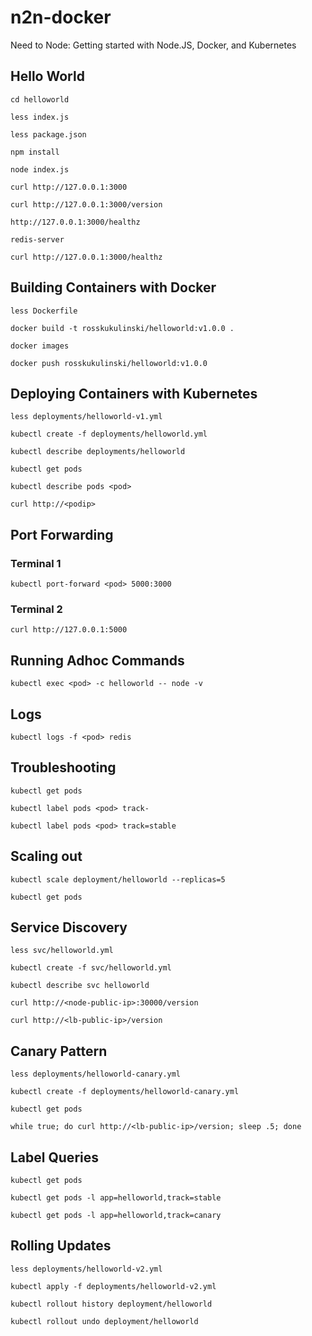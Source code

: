 # n2n-docker
Need to Node: Getting started with Node.JS, Docker, and Kubernetes


## Hello World

```
cd helloworld
```

```
less index.js
```

```
less package.json
```

```
npm install
```

```
node index.js
```

```
curl http://127.0.0.1:3000
```

```
curl http://127.0.0.1:3000/version
```

```
http://127.0.0.1:3000/healthz
```

```
redis-server
```

```
curl http://127.0.0.1:3000/healthz
```

## Building Containers with Docker

```
less Dockerfile
```

```
docker build -t rosskukulinski/helloworld:v1.0.0 .
```

```
docker images
```

```
docker push rosskukulinski/helloworld:v1.0.0
```

## Deploying Containers with Kubernetes

```
less deployments/helloworld-v1.yml
```

```
kubectl create -f deployments/helloworld.yml
```

```
kubectl describe deployments/helloworld
```

```
kubectl get pods
```

```
kubectl describe pods <pod>
```

```
curl http://<podip>
```

## Port Forwarding

### Terminal 1
```
kubectl port-forward <pod> 5000:3000
```

### Terminal 2
```
curl http://127.0.0.1:5000
```

## Running Adhoc Commands
```
kubectl exec <pod> -c helloworld -- node -v
```

## Logs
```
kubectl logs -f <pod> redis
```

## Troubleshooting

```
kubectl get pods
```

```
kubectl label pods <pod> track-
```

```
kubectl label pods <pod> track=stable
```

## Scaling out
```
kubectl scale deployment/helloworld --replicas=5
```

```
kubectl get pods
```

## Service Discovery

```
less svc/helloworld.yml
```

```
kubectl create -f svc/helloworld.yml
```

```
kubectl describe svc helloworld
```

```
curl http://<node-public-ip>:30000/version
```

```
curl http://<lb-public-ip>/version
```

## Canary Pattern

```
less deployments/helloworld-canary.yml
```

```
kubectl create -f deployments/helloworld-canary.yml
```

```
kubectl get pods
```

```
while true; do curl http://<lb-public-ip>/version; sleep .5; done
```

## Label Queries

```
kubectl get pods
```

```
kubectl get pods -l app=helloworld,track=stable
```

```
kubectl get pods -l app=helloworld,track=canary
```

## Rolling Updates

```
less deployments/helloworld-v2.yml
```

```
kubectl apply -f deployments/helloworld-v2.yml
```

```
kubectl rollout history deployment/helloworld
```

```
kubectl rollout undo deployment/helloworld
```
